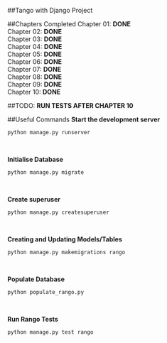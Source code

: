 ##Tango with Django Project

##Chapters Completed
Chapter 01: **DONE**	<br />
Chapter 02: **DONE**	<br />
Chapter 03: **DONE**	<br />
Chapter 04: **DONE**	<br />
Chapter 05: **DONE**	<br />
Chapter 06: **DONE**	<br />
Chapter 07:	**DONE**	<br />
Chapter 08: **DONE**	<br />
Chapter 09:	**DONE**	<br />
Chapter 10:	**DONE**	<br />

##TODO:
**RUN TESTS AFTER CHAPTER 10**

##Useful Commands
**Start the development server** <br />
```
python manage.py runserver
```
<br />

**Initialise Database** <br />
```
python manage.py migrate
```
<br />

**Create superuser** <br />
```
python manage.py createsuperuser
```
<br />

**Creating and Updating Models/Tables** <br />
```
python manage.py makemigrations rango
```
<br />

**Populate Database** <br />
```
python populate_rango.py
```
<br />

**Run Rango Tests** <br />
```
python manage.py test rango
```
<br />